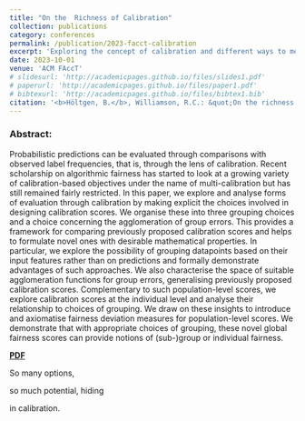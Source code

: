 ```yaml
---
title: "On the  Richness of Calibration"
collection: publications
category: conferences
permalink: /publication/2023-facct-calibration
excerpt: 'Exploring the concept of calibration and different ways to measure it.'
date: 2023-10-01
venue: 'ACM FAccT'
# slidesurl: 'http://academicpages.github.io/files/slides1.pdf'
# paperurl: 'http://academicpages.github.io/files/paper1.pdf'
# bibtexurl: 'http://academicpages.github.io/files/bibtex1.bib'
citation: '<b>Höltgen, B.</b>, Williamson, R.C.: &quot;On the richness of calibration.&quot; <i>FAccT</i>. 2023.'
---
```

### Abstract:
Probabilistic predictions can be evaluated through comparisons with observed label frequencies, that is, through the lens of calibration. Recent scholarship on algorithmic fairness has started to look at a growing variety of calibration-based objectives under the name of multi-calibration but has still remained fairly restricted. In this paper, we explore and analyse forms of evaluation through calibration by making explicit the choices involved in designing calibration scores. We organise these into three grouping choices and a choice concerning the agglomeration of group errors. This provides a framework for comparing previously proposed calibration scores and helps to formulate novel ones with desirable mathematical properties. In particular, we explore the possibility of grouping datapoints based on their input features rather than on predictions and formally demonstrate advantages of such approaches. We also characterise the space of suitable agglomeration functions for group errors, generalising previously proposed calibration scores. Complementary to such population-level scores, we explore calibration scores at the individual level and analyse their relationship to choices of grouping. We draw on these insights to introduce and axiomatise fairness deviation measures for population-level scores. We demonstrate that with appropriate choices of grouping, these novel global fairness scores can provide notions of (sub-)group or individual fairness.

[**PDF**](https://dl.acm.org/doi/pdf/10.1145/3593013.3594068)

So many options,

so much potential, hiding

in calibration.

